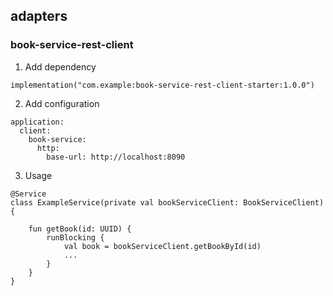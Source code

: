 ## adapters

### book-service-rest-client

1. Add dependency

```
implementation("com.example:book-service-rest-client-starter:1.0.0")
```

2. Add configuration

```
application:
  client:
    book-service:
      http:
        base-url: http://localhost:8090
```

3. Usage

```
@Service
class ExampleService(private val bookServiceClient: BookServiceClient) {

    fun getBook(id: UUID) {
        runBlocking {
            val book = bookServiceClient.getBookById(id)
            ...
        }
    }
}
```